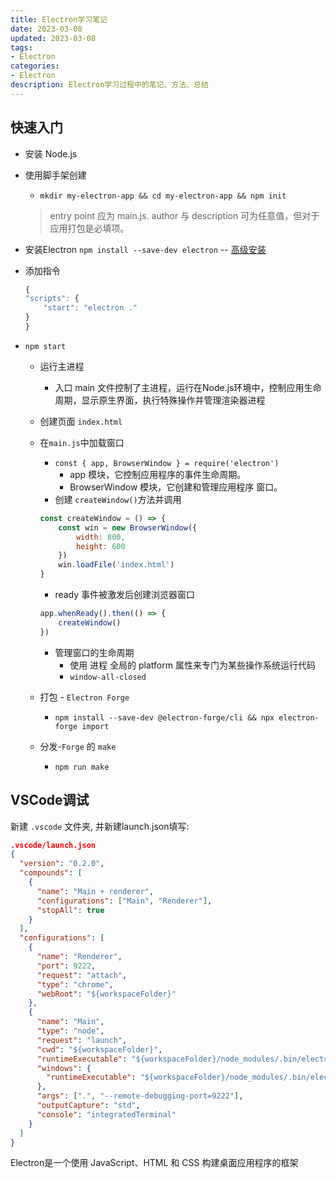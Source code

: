 ```yaml
---
title: Electron学习笔记
date: 2023-03-08
updated: 2023-03-08
tags:
- Electron
categories:
- Electron
description: Electron学习过程中的笔记、方法、总结
---
```


## 快速入门

- 安装 Node.js
- 使用脚手架创建
  - `mkdir my-electron-app && cd my-electron-app && npm init`
  > entry point 应为 main.js.
      author 与 description 可为任意值，但对于应用打包是必填项。
- 安装Electron  `npm install --save-dev electron` -- [高级安装](https://www.electronjs.org/zh/docs/latest/tutorial/installation)
- 添加指令

    ```js
    {
    "scripts": {
        "start": "electron ."
    }
    }
    ```

- `npm start`
  - 运行主进程
    - 入口 main 文件控制了主进程，运行在Node.js环境中，控制应用生命周期，显示原生界面，执行特殊操作并管理渲染器进程
  - 创建页面 `index.html`
  - 在`main.js`中加载窗口
    - `const { app, BrowserWindow } = require('electron')`
      - app 模块，它控制应用程序的事件生命周期。
      - BrowserWindow 模块，它创建和管理应用程序 窗口。
    - 创建 `createWindow()`方法并调用

    ```js
    const createWindow = () => {
        const win = new BrowserWindow({
            width: 800,
            height: 600
        })
        win.loadFile('index.html')
    }
    ```

    - ready 事件被激发后创建浏览器窗口

    ```js
    app.whenReady().then(() => {
        createWindow()
    })
    ```

    - 管理窗口的生命周期
      - 使用 进程 全局的 platform 属性来专门为某些操作系统运行代码
      - `window-all-closed`
  - 打包 - `Electron Forge`
    - `npm install --save-dev @electron-forge/cli && npx electron-forge import`
  - 分发-`Forge` 的 `make`
    - `npm run make`

## VSCode调试

新建 `.vscode` 文件夹, 并新建launch.json填写:

```json
.vscode/launch.json
{
  "version": "0.2.0",
  "compounds": [
    {
      "name": "Main + renderer",
      "configurations": ["Main", "Renderer"],
      "stopAll": true
    }
  ],
  "configurations": [
    {
      "name": "Renderer",
      "port": 9222,
      "request": "attach",
      "type": "chrome",
      "webRoot": "${workspaceFolder}"
    },
    {
      "name": "Main",
      "type": "node",
      "request": "launch",
      "cwd": "${workspaceFolder}",
      "runtimeExecutable": "${workspaceFolder}/node_modules/.bin/electron",
      "windows": {
        "runtimeExecutable": "${workspaceFolder}/node_modules/.bin/electron.cmd"
      },
      "args": [".", "--remote-debugging-port=9222"],
      "outputCapture": "std",
      "console": "integratedTerminal"
    }
  ]
}
```

Electron是一个使用 JavaScript、HTML 和 CSS 构建桌面应用程序的框架

